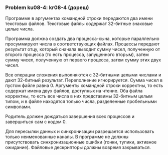 ### Problem ku08-4: kr08-4 (дореш)

Программе в аргументах командной строки передаются два имени текстовых файлов. Текстовые файлы
содержат 32-битные знаковые целые числа.

Программа должна создать два процесса-сына, которые параллельно просуммируют числа в соответствующих
файлах. Процессы передают результат отцу, который сначала выводит сумму чисел, полученную от второго
процесса (то есть процесса, запущенного вторым), затем сумму чисел, полученную от первого процесса,
затем сумму этих двух чисел.

Все операции сложения выполняются с 32-битными целыми числами и дают 32-битный результат.
Переполнение игнорируется. Сумма чисел в пустом файле равна 0. Аргументы командной строки корректны,
то есть содержат имена двух файлов, доступных на чтение. Оба файла корректны, то есть все числа в
них представимы 32-битным целым типом, и в файле находятся только числа, разделенные пробельными
символами.

Родитель должен дождаться завершения всех процессов и завершиться сам с кодом 0.

Для пересылки данных и синхронизации разрешается использовать только неименованные каналы. В
программе не должны присутствовать синхронизационные ошибки (гонки, тупики, активное ожидание).
Файловые дескрипторы должны вовремя закрываться.

